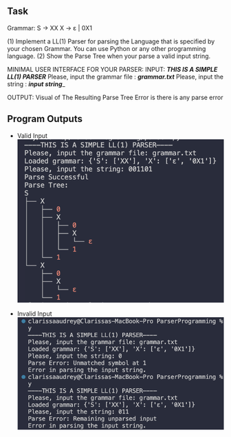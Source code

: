 ## Task
Grammar:
S → XX
X → ε | 0X1

(1)	Implement a LL(1) Parser for parsing the Language that is specified by your chosen Grammar. You can use Python or any other programming language.
(2)	Show the Parse Tree when your parse a valid input string.

MINIMAL USER INTERFACE FOR YOUR PARSER:
INPUT:
***THIS IS A SIMPLE LL(1) PARSER***
Please, input the grammar file	: ___grammar.txt___
Please, input the string		: ___input string____

OUTPUT:
Visual of The Resulting Parse Tree
Error is there is any parse error

## Program Outputs
- Valid Input
![valid_input](/valid_input.png)

- Invalid Input
![invalid_input](/invalid_input.png)
